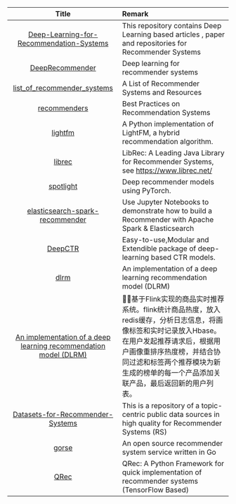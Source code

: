 | Title | Remark |
| :----: | :---- |
| [Deep-Learning-for-Recommendation-Systems](https://github.com/robi56/Deep-Learning-for-Recommendation-Systems)|This repository contains Deep Learning based articles , paper and repositories for Recommender Systems|
|[DeepRecommender](https://github.com/NVIDIA/DeepRecommender)|Deep learning for recommender systems|
|[list_of_recommender_systems](https://github.com/grahamjenson/list_of_recommender_systems)|A List of Recommender Systems and Resources|
|[recommenders](https://github.com/Microsoft/Recommenders)|Best Practices on Recommendation Systems |
|[lightfm](https://github.com/lyst/lightfm)|A Python implementation of LightFM, a hybrid recommendation algorithm.|
|[librec](https://github.com/guoguibing/librec)|LibRec: A Leading Java Library for Recommender Systems, see https://www.librec.net/|
|[spotlight](https://github.com/maciejkula/spotlight)|Deep recommender models using PyTorch.|
|[elasticsearch-spark-recommender](https://github.com/IBM/elasticsearch-spark-recommender)|Use Jupyter Notebooks to demonstrate how to build a Recommender with Apache Spark & Elasticsearch|
|[DeepCTR](https://github.com/shenweichen/DeepCTR)|Easy-to-use,Modular and Extendible package of deep-learning based CTR models. |
|[dlrm](https://github.com/facebookresearch/dlrm)|An implementation of a deep learning recommendation model (DLRM)|
|[An implementation of a deep learning recommendation model (DLRM)](https://github.com/CheckChe0803/flink-recommandSystem-demo)|🚁🚀基于Flink实现的商品实时推荐系统。flink统计商品热度，放入redis缓存，分析日志信息，将画像标签和实时记录放入Hbase。在用户发起推荐请求后，根据用户画像重排序热度榜，并结合协同过滤和标签两个推荐模块为新生成的榜单的每一个产品添加关联产品，最后返回新的用户列表。|
|[Datasets-for-Recommender-Systems](https://github.com/caserec/Datasets-for-Recommender-Systems)|This is a repository of a topic-centric public data sources in high quality for Recommender Systems (RS)|
|[gorse](https://github.com/zhenghaoz/gorse)|An open source recommender system service written in Go|
|[QRec](https://github.com/Coder-Yu/QRec)|QRec: A Python Framework for quick implementation of recommender systems (TensorFlow Based)|
